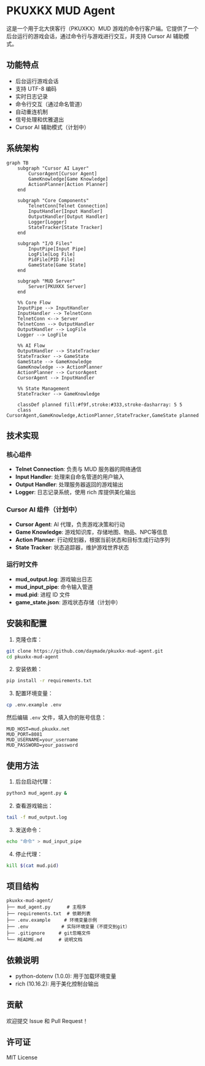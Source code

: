 # PKUXKX MUD Agent

这是一个用于北大侠客行（PKUXKX）MUD 游戏的命令行客户端。它提供了一个后台运行的游戏会话，通过命令行与游戏进行交互，并支持 Cursor AI 辅助模式。

## 功能特点

- 后台运行游戏会话
- 支持 UTF-8 编码
- 实时日志记录
- 命令行交互（通过命名管道）
- 自动重连机制
- 信号处理和优雅退出
- Cursor AI 辅助模式（计划中）

## 系统架构

```mermaid
graph TB
    subgraph "Cursor AI Layer"
        CursorAgent[Cursor Agent]
        GameKnowledge[Game Knowledge]
        ActionPlanner[Action Planner]
    end

    subgraph "Core Components"
        TelnetConn[Telnet Connection]
        InputHandler[Input Handler]
        OutputHandler[Output Handler]
        Logger[Logger]
        StateTracker[State Tracker]
    end

    subgraph "I/O Files"
        InputPipe[Input Pipe]
        LogFile[Log File]
        PidFile[PID File]
        GameState[Game State]
    end

    subgraph "MUD Server"
        Server[PKUXKX Server]
    end

    %% Core Flow
    InputPipe --> InputHandler
    InputHandler --> TelnetConn
    TelnetConn <--> Server
    TelnetConn --> OutputHandler
    OutputHandler --> LogFile
    Logger --> LogFile

    %% AI Flow
    OutputHandler --> StateTracker
    StateTracker --> GameState
    GameState --> GameKnowledge
    GameKnowledge --> ActionPlanner
    ActionPlanner --> CursorAgent
    CursorAgent --> InputHandler
    
    %% State Management
    StateTracker --> GameKnowledge
    
    classDef planned fill:#f9f,stroke:#333,stroke-dasharray: 5 5
    class CursorAgent,GameKnowledge,ActionPlanner,StateTracker,GameState planned
```

## 技术实现

### 核心组件
- **Telnet Connection**: 负责与 MUD 服务器的网络通信
- **Input Handler**: 处理来自命名管道的用户输入
- **Output Handler**: 处理服务器返回的游戏输出
- **Logger**: 日志记录系统，使用 rich 库提供美化输出

### Cursor AI 组件（计划中）
- **Cursor Agent**: AI 代理，负责游戏决策和行动
- **Game Knowledge**: 游戏知识库，存储地图、物品、NPC等信息
- **Action Planner**: 行动规划器，根据当前状态和目标生成行动序列
- **State Tracker**: 状态追踪器，维护游戏世界状态

### 运行时文件
- **mud_output.log**: 游戏输出日志
- **mud_input_pipe**: 命令输入管道
- **mud.pid**: 进程 ID 文件
- **game_state.json**: 游戏状态存储（计划中）

## 安装和配置

1. 克隆仓库：
```bash
git clone https://github.com/daymade/pkuxkx-mud-agent.git
cd pkuxkx-mud-agent
```

2. 安装依赖：
```bash
pip install -r requirements.txt
```

3. 配置环境变量：
```bash
cp .env.example .env
```
然后编辑 `.env` 文件，填入你的账号信息：
```
MUD_HOST=mud.pkuxkx.net
MUD_PORT=8081
MUD_USERNAME=your_username
MUD_PASSWORD=your_password
```

## 使用方法

1. 后台启动代理：
```bash
python3 mud_agent.py &
```

2. 查看游戏输出：
```bash
tail -f mud_output.log
```

3. 发送命令：
```bash
echo "命令" > mud_input_pipe
```

4. 停止代理：
```bash
kill $(cat mud.pid)
```

## 项目结构

```
pkuxkx-mud-agent/
├── mud_agent.py      # 主程序
├── requirements.txt  # 依赖列表
├── .env.example     # 环境变量示例
├── .env            # 实际环境变量（不提交到git）
├── .gitignore     # git忽略文件
└── README.md      # 说明文档
```

## 依赖说明

- python-dotenv (1.0.0): 用于加载环境变量
- rich (10.16.2): 用于美化控制台输出

## 贡献

欢迎提交 Issue 和 Pull Request！

## 许可证

MIT License 